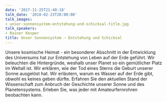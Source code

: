 ```yaml
---
date: '2017-11-25T21:40:18'
talk_date: '2018-02-23T20:00:00'
talk_images:
- unser-sonnensystem-entstehung-und-schicksal-title.jpg
talk_speakers:
- Rainer Kesper
title: Unser Sonnensystem – Entstehung und Schicksal
---
```

Unsere kosmische Heimat - ein besonderer Abschnitt in der Entwicklung des Universums hat zur Entstehung von Leben auf der Erde geführt. Wir beleuchten die Hintergründe, weshalb unser Planet so ein gemütlicher Platz im Weltall ist. Wir erklären, wie der Tod eines Sterns die Geburt unserer Sonne ausgelöst hat. Wir erläutern, warum es Wasser auf der Erde gibt, obwohl es keines geben dürfte. Erfahren Sie den aktuellen Stand der Wissenschaft zum Anbruch der Geschichte unserer Sonne und des Planetensystems. Erleben Sie, was jeder mit Amateurfernrohren beobachten kann.

